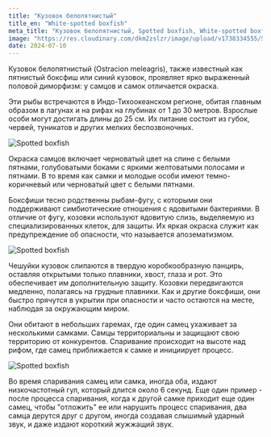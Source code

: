 ```yaml
---
title: "Кузовок белопятнистый"
title_en: "White-spotted boxfish"
meta_title: "Кузовок белопятнистый, Spotted boxfish, White-spotted boxfish, Ostracion meleagris"
image: "https://res.cloudinary.com/dkm2zslzr/image/upload/v1738334555/Spotted_Boxfish_ftpjiq.png"
date: 2024-07-10
---
```


Кузовок белопятнистый (Ostracion meleagris), также известный как пятнистый боксфиш или синий кузовок, проявляет ярко выраженный половой диморфизм: у самцов и самок отличается окраска.

Эти рыбы встречаются в Индо-Тихоокеанском регионе, обитая главным образом в лагунах и на рифах на глубинах от 1 до 30 метров. Взрослые особи могут достигать длины до 25 см. Их питание состоит из губок, червей, туникатов и других мелких беспозвоночных.

![Spotted boxfish](https://res.cloudinary.com/dkm2zslzr/image/upload/v1738334569/Spotted_Boxfish_2968x1670_ihdjsq.png "Spotted boxfish")

Окраска самцов включает черноватый цвет на спине с белыми пятнами, голубоватыми боками с яркими желтоватыми полосами и пятнами. В то время как самки и молодые особи имеют темно-коричневый или черноватый цвет с белыми пятнами.

Боксфиши тесно родственны рыбам-фугу, с которыми они поддерживают симбиотические отношения с ядовитыми бактериями. В отличие от фугу, козовки используют ядовитую слизь, выделяемую из специализированных клеток, для защиты. Их яркая окраска служит как предупреждение об опасности, что называется апозематизмом.

![Spotted boxfish](https://res.cloudinary.com/dkm2zslzr/image/upload/v1738334561/Spotted_Boxfish_3476x1956_rjpdma.png "Spotted boxfish")

Чешуйки кузовок слипаются в твердую коробкообразную панцирь, оставляя открытыми только плавники, хвост, глаза и рот. Это обеспечивает им дополнительную защиту. Козовки передвигаются медленно, полагаясь на грудные плавники. Как и другие боксфиши, они быстро прячутся в укрытии при опасности и часто остаются на месте, наблюдая за окружающим миром.

Они обитают в небольших гаремах, где один самец ухаживает за несколькими самками. Самцы территориальны и защищают свою территорию от конкурентов. Спаривание происходит на высоте над рифом, где самец приближается к самке и инициирует процесс.

![Spotted boxfish](https://res.cloudinary.com/dkm2zslzr/image/upload/v1738334542/Spotted_Boxfish_3_seookh.png "Spotted boxfish")

Во время спаривания самец или самка, иногда оба, издают низкочастотный гул, который длится около 6 секунд. Еще один пример - после процесса спаривания, когда к другой самке приходит еще один самец, чтобы "отложить" ее или нарушить процесс спаривания, два самца дерутся друг с другом, иногда создавая слышимый ударный звук, и даже издают короткий жужжащий звук.

